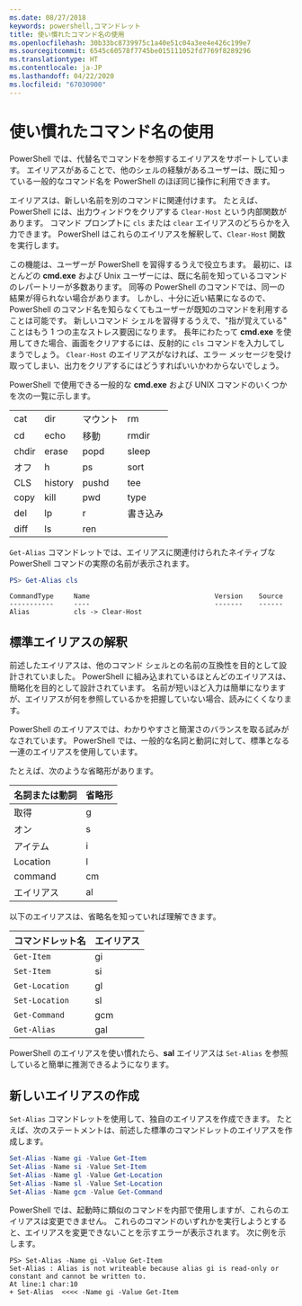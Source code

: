 ```yaml
---
ms.date: 08/27/2018
keywords: powershell,コマンドレット
title: 使い慣れたコマンド名の使用
ms.openlocfilehash: 30b33bc8739975c1a40e51c04a3ee4e426c199e7
ms.sourcegitcommit: 6545c60578f7745be015111052fd7769f8289296
ms.translationtype: HT
ms.contentlocale: ja-JP
ms.lasthandoff: 04/22/2020
ms.locfileid: "67030900"
---
```

# <a name="using-familiar-command-names"></a>使い慣れたコマンド名の使用

PowerShell では、代替名でコマンドを参照するエイリアスをサポートしています。 エイリアスがあることで、他のシェルの経験があるユーザーは、既に知っている一般的なコマンド名を PowerShell のほぼ同じ操作に利用できます。

エイリアスは、新しい名前を別のコマンドに関連付けます。 たとえば、PowerShell には、出力ウィンドウをクリアする `Clear-Host` という内部関数があります。 コマンド プロンプトに `cls` または `clear` エイリアスのどちらかを入力できます。 PowerShell はこれらのエイリアスを解釈して、`Clear-Host` 関数を実行します。

この機能は、ユーザーが PowerShell を習得するうえで役立ちます。 最初に、ほとんどの **cmd.exe** および Unix ユーザーには、既に名前を知っているコマンドのレパートリーが多数あります。 同等の PowerShell のコマンドでは、同一の結果が得られない場合があります。 しかし、十分に近い結果になるので、PowerShell のコマンド名を知らなくてもユーザーが既知のコマンドを利用することは可能です。 新しいコマンド シェルを習得するうえで、"指が覚えている" ことはもう 1 つの主なストレス要因になります。 長年にわたって **cmd.exe** を使用してきた場合、画面をクリアするには、反射的に `cls` コマンドを入力してしまうでしょう。 `Clear-Host` のエイリアスがなければ、エラー メッセージを受け取ってしまい、出力をクリアするにはどうすればいいかわからないでしょう。

PowerShell で使用できる一般的な **cmd.exe** および UNIX コマンドのいくつかを次の一覧に示します。

|||||
|-|-|-|-|
|cat|dir|マウント|rm|
|cd|echo|移動|rmdir|
|chdir|erase|popd|sleep|
|オフ|h|ps|sort|
|CLS|history|pushd|tee|
|copy|kill|pwd|type|
|del|lp|r|書き込み|
|diff|ls|ren||

`Get-Alias` コマンドレットでは、エイリアスに関連付けられたネイティブな PowerShell コマンドの実際の名前が表示されます。

```powershell
PS> Get-Alias cls
```

```Output
CommandType     Name                               Version    Source
-----------     ----                               -------    ------
Alias           cls -> Clear-Host
```

## <a name="interpreting-standard-aliases"></a>標準エイリアスの解釈

前述したエイリアスは、他のコマンド シェルとの名前の互換性を目的として設計されていました。
PowerShell に組み込まれているほとんどのエイリアスは、簡略化を目的として設計されています。 名前が短いほど入力は簡単になりますが、エイリアスが何を参照しているかを把握していない場合、読みにくくなります。

PowerShell のエイリアスでは、わかりやすさと簡潔さのバランスを取る試みがなされています。 PowerShell では、一般的な名詞と動詞に対して、標準となる一連のエイリアスを使用しています。

たとえば、次のような省略形があります。

| 名詞または動詞 | 省略形 |
|--------------|--------------|
| 取得          | g            |
| オン          | s            |
| アイテム         | i            |
| Location     | l            |
| command      | cm           |
| エイリアス        | al           |

以下のエイリアスは、省略名を知っていれば理解できます。

| コマンドレット名    | エイリアス |
|----------------|-------|
| `Get-Item`     | gi    |
| `Set-Item`     | si    |
| `Get-Location` | gl    |
| `Set-Location` | sl    |
| `Get-Command`  | gcm   |
| `Get-Alias`    | gal   |

PowerShell のエイリアスを使い慣れたら、**sal** エイリアスは `Set-Alias` を参照していると簡単に推測できるようになります。

## <a name="creating-new-aliases"></a>新しいエイリアスの作成

`Set-Alias` コマンドレットを使用して、独自のエイリアスを作成できます。 たとえば、次のステートメントは、前述した標準のコマンドレットのエイリアスを作成します。

```powershell
Set-Alias -Name gi -Value Get-Item
Set-Alias -Name si -Value Set-Item
Set-Alias -Name gl -Value Get-Location
Set-Alias -Name sl -Value Set-Location
Set-Alias -Name gcm -Value Get-Command
```

PowerShell では、起動時に類似のコマンドを内部で使用しますが、これらのエイリアスは変更できません。
これらのコマンドのいずれかを実行しようとすると、エイリアスを変更できないことを示すエラーが表示されます。 次に例を示します。

```
PS> Set-Alias -Name gi -Value Get-Item
Set-Alias : Alias is not writeable because alias gi is read-only or constant and cannot be written to.
At line:1 char:10
+ Set-Alias  <<<< -Name gi -Value Get-Item
```
